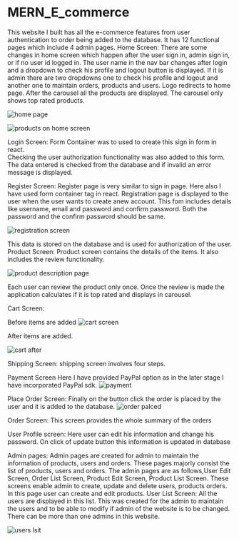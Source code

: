 # MERN_E_commerce
This website I built has all the e-commerce features from user authentication to order being added to the database. It has 12 functional pages which include 4 admin pages. 
Home Screen: 
There are some changes in home screen which happen after the user sign in, admin sign in, or if no user id logged in. 
The user name in the nav bar changes after login and a dropdown to check his profile and logout button is displayed. 
If it is admin there are two dropdowns one to check his profile and logout and another one to maintain orders, products and users. Logo redirects to home page. 
After the carousel all the products are displayed. The carousel only shows top rated products.

![home page](https://github.com/priya1-0/MERN_E_commerce/assets/72966981/b876e56c-f999-412b-8163-e2c615286a0e)


![products on home screen](https://github.com/priya1-0/MERN_E_commerce/assets/72966981/59ede451-5d4d-485a-8d75-8a91e3b2363c)

 

Login Screen:
 Form Container was to used to create this sign in form in react.  
 Checking the user authorization functionality was also added to this form. The data entered is checked from the database and if invalid an error message is displayed.

Register Screen:
Register page is very similar to sign in page. Here also I have used form container tag in react. 
Registration page is displayed to the user when the user wants to create anew account. This fom includes details like username, email and password and confirm password.
Both the password and the confirm password should be same.
 
![registration screen](https://github.com/priya1-0/MERN_E_commerce/assets/72966981/f9f60571-d0df-4397-ab29-2b4454371c15)

This data is stored on the database and is used for authorization of the user.
Product Screen:
Product screen contains the details of the items. It also includes the review functionality.  

 ![product description page](https://github.com/priya1-0/MERN_E_commerce/assets/72966981/e74c3ebc-481d-4cca-bc1f-05245afb36f3)

Each user can review the product only once. Once the review is  made the application calculates if it is top rated and displays in carousel.

Cart Screen:
 
Before items are added
![cart screen](https://github.com/priya1-0/MERN_E_commerce/assets/72966981/21aa4619-a4e6-4c33-b912-76e06227611d)

 After items are added.

 ![cart after](https://github.com/priya1-0/MERN_E_commerce/assets/72966981/23302a19-9ba1-428e-9dd4-314e7865ad53)


Shipping Screen: 
shipping screen involves four steps. 

Payment Screen
Here I have provided PayPal option as in the later stage I have incorporated PayPal sdk.
 ![payment](https://github.com/priya1-0/MERN_E_commerce/assets/72966981/6dfe8589-9d6a-4b25-aba2-33d0011c55e7)


Place Order Screen:
Finally on the button click the order is placed by the user and it is added to the database.
 ![order palced](https://github.com/priya1-0/MERN_E_commerce/assets/72966981/7e2fa251-7cc1-4ea2-87ce-4e162e412114)

Order Screen:
This screen provides the whole summary of the orders

User Profile screen:
Here user can edit his information and change his password. On click of update button this information is updated in database
 

Admin pages: 
Admin pages are created for admin to maintain the information of products, users and orders. These pages majorly consist the list of products, users and orders.
The admin pages are as follows,User Edit Screen, Order List Screen, Product Edit Screen, Product List Screen. These screens enable admin to create, update and delete users, products
orders. 
In this page user can create and edit products.
User List Screen:
All the users are displayed in this list. This was created for the admin to maintain the users and to be able to modify if admin of the website is to be changed.
There can be more than one admins in this website. 

 
![users lsit](https://github.com/priya1-0/MERN_E_commerce/assets/72966981/bd1c4ca1-f396-4d6e-9580-11b153d2275d)

